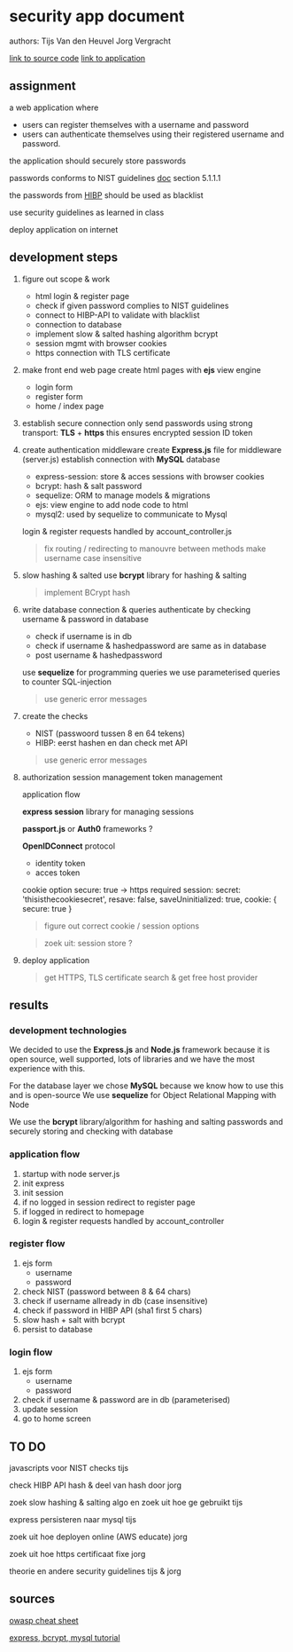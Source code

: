 # security app document

authors:
Tijs Van den Heuvel
Jorg Vergracht

[link to source code](https://github.com/tijsvandenheuvel/team_3_secure_login)
[link to application]()

## assignment

a web application where 
- users can register themselves with a username and password
- users can authenticate themselves using their registered username and password. 

the application should securely store passwords

passwords conforms to NIST guidelines
[doc](https://pages.nist.gov/800-63-3/sp800-63b.html) section 5.1.1.1

the passwords from [HIBP](https://haveibeenpwned.com/) should be used as blacklist 

use security guidelines as learned in class

deploy application on internet

## development steps

1. figure out scope & work
   - html login & register page
   - check if given password complies to NIST guidelines
   - connect to HIBP-API to validate with blacklist
   - connection to database 
   - implement slow & salted hashing algorithm bcrypt
   - session mgmt with browser cookies
   - https connection with TLS certificate

2. make front end web page
    create html pages with **ejs** view engine
    - login form
    - register form
    - home / index page
   
3. establish secure connection
    only send passwords using strong transport: **TLS** + **https**
    this ensures encrypted session ID token

4. create authentication middleware
    create **Express.js** file for middleware (server.js) 
    establish connection with **MySQL** database
    - express-session: store & acces sessions with browser cookies
    - bcrypt: hash & salt password
    - sequelize: ORM to manage models & migrations
    - ejs: view engine to add node code to html
    - mysql2: used by sequelize to communicate to Mysql 

    login & register requests handled by account_controller.js

    > fix routing / redirecting to manouvre between methods
    > make username case insensitive
    
5. slow hashing & salted
    use **bcrypt** library for hashing & salting
    >implement BCrypt hash 

6. write database connection & queries
    authenticate by checking username & password in database
    - check if username is in db
    - check if username & hashedpassword are same as in database
    - post username & hashedpassword
  
    use **sequelize** for programming queries
    we use parameterised queries to counter SQL-injection

    > use generic error messages

7. create the checks
   - NIST (passwoord tussen 8 en 64 tekens)
   - HIBP: eerst hashen en dan check met API 
  
    > use generic error messages

8. authorization
    session management
    token management
    
    application flow

    **express session** library for managing sessions

    **passport.js** or **Auth0** frameworks ?

    **OpenIDConnect** protocol
    - identity token
    - acces token

    cookie option secure: true -> https required
    session:
        secret: 'thisisthecookiesecret',
        resave: false,
        saveUninitialized: true,
        cookie: { secure: true }
    > figure out correct cookie / session options

    > zoek uit: session store ? 
    

9. deploy application 
    > get HTTPS, TLS certificate
    search & get free host provider

## results

### development technologies
We decided to use the **Express.js** and **Node.js** framework because it is open source, well supported, lots of libraries and we have the most experience with this.

For the database layer we chose **MySQL** because we know how to use this and is open-source
We use **sequelize** for Object Relational Mapping with Node

We use the **bcrypt** library/algorithm for hashing and salting passwords and securely storing and checking with database

### application flow
1. startup with node server.js
1. init express
2. init session
3. if no logged in session redirect to register page
4. if logged in redirect to homepage
5. login & register requests handled by account_controller

### register flow
1. ejs form 
    - username
    - password
2. check NIST (password between 8 & 64 chars)
3. check if username allready in db (case insensitive)
4. check if password in HIBP API (sha1 first 5 chars)
5. slow hash + salt with bcrypt
6. persist to database

### login flow
1. ejs form
    - username
    - password
2. check if username & password are in db (parameterised)
3. update session
4. go to home screen


## TO DO 

javascripts voor NIST checks        tijs

check HIBP API     hash & deel van hash door     jorg

zoek slow hashing & salting algo en zoek uit hoe ge gebruikt       tijs

express persisteren naar mysql      tijs

zoek uit hoe deployen online  (AWS educate)     jorg

zoek uit hoe https certificaat fixe         jorg

theorie en andere security guidelines tijs & jorg

## sources

[owasp cheat sheet](https://github.com/OWASP/CheatSheetSeries/blob/master/cheatsheets/Authentication_Cheat_Sheet.md)

[express, bcrypt, mysql tutorial](https://medium.com/@siddarthasiddu96/user-login-and-registration-with-nodejs-using-express-bycrpt-and-mysql-529c872db5a0)
